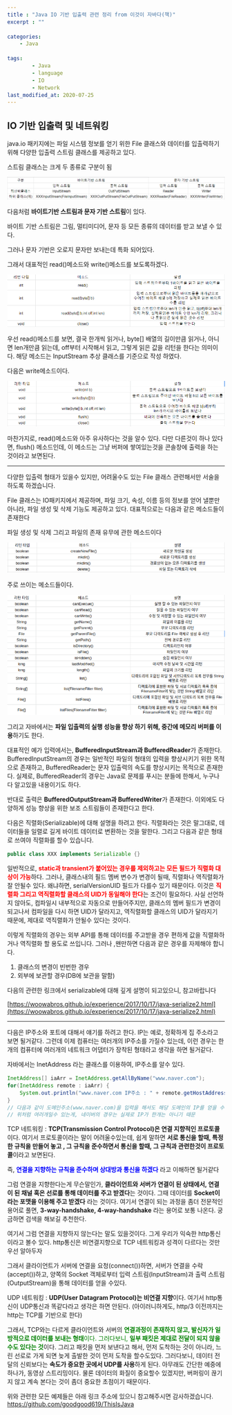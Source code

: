 ```yaml
---
title : "Java IO 기반 입출력 관련 정리 from 이것이 자바다(책)"
excerpt : ""

categories:
    - Java

tags:
        - Java
        - language
        - IO
        - Network
last_modified_at: 2020-07-25
---
```


## IO 기반 입출력 및 네트워킹

java.io 패키지에는 파일 시스템 정보를 얻기 위한 File 클래스와 데이터를 입출력하기 위해 다양한 입출력 스트림 클래스를 제공하고 있다.

스트림 클래스는 크게 두 종류로 구분이 됨

![IO2](/assets/IO1.png)

다음처럼 **바이트기반 스트림과 문자 기반 스트림**이 있다. 

바이트 기반 스트림은 그림, 멀티미디어, 문자 등 모든 종류의 데이터를 받고 보낼 수 있다.

그러나 문자 기반은 오로지 문자만 보내는데 특화 되어있다.

그래서 대표적인 read()메소드와 write()메소드를 보도록하겠다.

![IO2](/assets/IO2.png)

우선 read()메소드를 보면, 결국 한개씩 읽거나, byte[] 배열의 길이만큼 읽거나, 아니면 len개만큼 읽는데, off부터 시작해서 읽고, 그렇게 읽은 값을 리턴을 한다는 의미이다. 해당 메소드는 InputStream 추상 클래스를 기준으로 작성 하였다.

다음은 write메소드이다.

![IO3](/assets/IO3.png)

마찬가지로, read()메소드와 아주 유사하다는 것을 알수 있다. 다만 다른것이 하나 있다면, flush() 메소드인데, 이 메소드는 그냥 버퍼에 쌓여있는것을 콘솔창에 출력을 하는 것이라고 보면된다.

---

다양한 입출력 형태가 있을수 있지만, 어려울수도 있는 File 클래스 관련해서만 서술을 하도록 하겠습니다. 

File 클래스는 IO패키지에서 제공하며, 파일 크기, 속성, 이름 등의 정보를 얻어 낼뿐만 아니라, 파일 생성 및 삭제 기능도 제공하고 있다. 대표적으로는 다음과 같은 메소드들이 존재한다

파일 생성 및 삭제 그리고 파일의 존재 유무에 관한 메소드이다

![IO4](/assets/IO4.png)

주로 쓰이는 메소드들이다.

![IO5](/assets/IO5.png)

그리고 자바에서는 **파일 입출력의 실행 성능을 향상 하기 위해, 중간에 메모리 버퍼를 이용**하기도 한다.

대표적인 예가 입력에서는, **BufferedInputStream과 BufferedReader**가 존재한다. BufferedInputStream의 경우는 일반적인 파일의 형태의 입력을 향상시키기 위한 목적으로 존재하고, BufferedReader는 문자 입출력의 속도를 향상시키는 목적으로 존재한다. 실제로, BufferedReader의 경우는 Java로 문제를 푸시는 분들에 한해서, 누구나 다 알고있을 내용이기도 하다. 

반대로 출력은 **BufferedOutputStream과 BufferedWriter**가 존재한다. 이외에도 다양하게 성능 향상을 위한 보조 스트림들이 존재한다고 한다. 

다음은 직렬화(Serializable)에 대해 설명을 하려고 한다. 직렬화라는 것은 말그대로, 데이터들을 일렬로 길게 바이트 데이터로 변환하는 것을 말한다. 그리고 다음과 같은 형태로 쓰여야 직렬화를 할수 있습니다.

```java
public class XXX implements Serializable {}
```

일반적으로, <span style="color:red">**static과 transient가 붙어있는 경우를 제외하고는 모든 필드가 직렬화 대상이 가능**</span>하다. 그러나, 클래스내의 필드 멤버 변수가 변경이 될때, 직렬화나 역직렬화가 잘 안될수 있다. 왜냐하면, serialVersionUID 필드가 다를수 있기 때문이다. 이것은 <span style="color:red">**직렬화 그리고 역직렬화할 클래스의 UID가 동일해야 한다**</span>는 조건이 필요하다. 사실 선언하지 않아도, 컴파일시 내부적으로 자동으로 만들어주지만, 클래스의 멤버 필드가 변경이 되고나서 컴파일을 다시 하면 UID가 달라지고, 역직렬화할 클래스의 UID가 달라지기 때문에, 제대로 역직렬화가 안될수 있다는 것이다.

이렇게 직렬화의 경우는 외부 API를 통해 데이터를 주고받을 경우 편하게 값을 직렬화하거나 역직렬화 할 용도로 쓰입니다. 그러나 ,왠만하면 다음과 같은 경우를 자제해야 합니다.

1. 클래스의 변경이 빈번한 경우
2. 외부에 보관할 경우(DB에 보관을 말함)

다음의 관련한 링크에서 serializable에 대해 깊게 설명이 되고있으니, 참고바랍니다

[https://woowabros.github.io/experience/2017/10/17/java-serialize2.html](https://woowabros.github.io/experience/2017/10/17/java-serialize2.html)

---

다음은 IP주소와 포트에 대해서 얘기를 하려고 한다. IP는 예로, 정확하게 집 주소라고 보면 될거같다. 그런데 이제 컴퓨터는 여러개의 IP주소를 가질수 있는데, 이런 경우는 한 개의 컴퓨터에 여러개의 네트워크 어댑터가 장착된 형태라고 생각을 하면 될거같다. 

자바에서는 InetAddress 라는 클래스를 이용하여, IP주소를 알수 있다. 

```java
InetAddress[] iaArr = InetAddress.getAllByName("www.naver.com");
for(InetAddress remote : iaArr) {
	System.out.println("www.naver.com IP주소 : " + remote.getHostAddress());
}
// 다음과 같이 도메인주소(www.naver.com)을 입력을 해서도 해당 도메인의 IP를 얻을 수있다.
// 위처럼 여러개일수 있는게, 네이버의 경우는 실제로 IP가 한개는 아니기 때문
```

TCP 네트워킹 : **TCP(Transmission Control Protocol)은 연결 지향적인 프로토콜**이다. 여기서 프로토콜이라는 말이 어려울수있는데, 쉽게 말하면 **서로 통신을 할때, 특정한 규칙을 만들어 놓고 , 그 규칙을 준수하면서 통신을 할때, 그 규칙과 관련한것이 프로토콜**이라고 보면된다. 

즉, <span style="color:blue">**연결을 지향하는 규칙을 준수하며 상대방과 통신을 하겠다**</span> 라고 이해하면 될거같다

그럼 연결을 지향한다는게 무슨말인가, **클라이언트와 서버가 연결이 된 상태에서, 연결이 된 채널 혹은 선로를 통해 데이터를 주고 받겠다**는 것이다. 그때 데이터를 **Socket이라는 포맷을 이용해 주고 받겠다** 라는 것이다. 여기서 연결이 되는 과정을 좀더 전문적인 용어로 풀면, **3-way-handshake, 4-way-handshake** 라는 용어로 보통 나온다. 궁금하면 검색을 해보길 추천한다.

여기서 그럼 연결을 지향하지 않는다는 말도 있을것이다. 그게 우리가 익숙한 http통신 이라고 볼수 있다. http통신은 비연결지향으로 TCP 네트워킹과 성격이 다르다는 것만 우선 알아두자

그래서 클라이언트가 서버에 연결을 요청(connect())하면, 서버가 연결을 수락(accept())하고, 양쪽의 Socket 객체로부터 입력 스트림(InputStream)과 출력 스트림(OutputStream)을 통해 데이터를 얻을 수있다. 

 

UDP 네트워킹 : **UDP(User Datagram Protocol)는 비연결 지향**이다. 여기서 http통신이 UDP통신과 똑같다라고 생각은 하면 안된다. (아이러니하게도, http/3 이전까지는 http는 TCP를 기반으로 한다)

그래서, TCP와는 다르게 클라이언트와 서버의 <span style="color:green">**연결과정이 존재하지 않고, 발신자가 일방적으로 데이터를 보내는 형태**이다. 그러다보니, **일부 패킷은 제대로 전달이 되지 않을수도 있다는 것**</span>이다. 그리고 패킷을 먼저 보낸다고 해서, 먼저 도착하는 것이 아니라, 느린 선로로 가게 되면 늦게 출발한 것이 먼저 도착을 할수도있다. 그러다보니, 데이터 전달의 신뢰보다는 **속도가 중요한 곳에서 UDP를 사용**하게 된다. 아무래도 간단한 예중에 하나가, 동영상 스트리밍이다. 물론 데이터의 화질이 중요할수 있겠지만, 버퍼링이 끊기지 않고 계속 본다는 것이 좀더 중요한 초점이기 때문이다.  

위와 관련한 모든 예제들은 아래 링크 주소에 있으니 참고해주시면 감사하겠습니다.  
<https://github.com/goodgood619/ThisIsJava>
